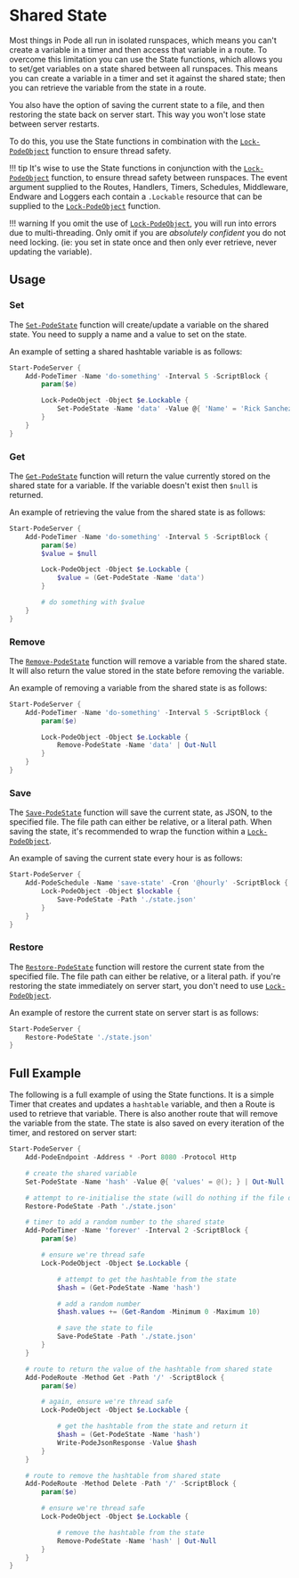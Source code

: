 # Shared State

Most things in Pode all run in isolated runspaces, which means you can't create a variable in a timer and then access that variable in a route. To overcome this limitation you can use the State functions, which allows you to set/get variables on a state shared between all runspaces. This means you can create a variable in a timer and set it against the shared state; then you can retrieve the variable from the state in a route.

You also have the option of saving the current state to a file, and then restoring the state back on server start. This way you won't lose state between server restarts.

To do this, you use the State functions in combination with the  [`Lock-PodeObject`](../../Functions/Utilities/Lock-PodeObject) function to ensure thread safety.

!!! tip
    It's wise to use the State functions in conjunction with the  [`Lock-PodeObject`](../../Functions/Utilities/Lock-PodeObject) function, to ensure thread safety between runspaces. The event argument supplied to the Routes, Handlers, Timers, Schedules, Middleware, Endware and Loggers each contain a `.Lockable` resource that can be supplied to the  [`Lock-PodeObject`](../../Functions/Utilities/Lock-PodeObject) function.

!!! warning
    If you omit the use of  [`Lock-PodeObject`](../../Functions/Utilities/Lock-PodeObject), you will run into errors due to multi-threading. Only omit if you are *absolutely confident* you do not need locking. (ie: you set in state once and then only ever retrieve, never updating the variable).

## Usage

### Set

The  [`Set-PodeState`](../../Functions/State/Set-PodeState) function will create/update a variable on the shared state. You need to supply a name and a value to set on the state.

An example of setting a shared hashtable variable is as follows:

```powershell
Start-PodeServer {
    Add-PodeTimer -Name 'do-something' -Interval 5 -ScriptBlock {
        param($e)

        Lock-PodeObject -Object $e.Lockable {
            Set-PodeState -Name 'data' -Value @{ 'Name' = 'Rick Sanchez' } | Out-Null
        }
    }
}
```

### Get

The  [`Get-PodeState`](../../Functions/State/Get-PodeState) function will return the value currently stored on the shared state for a variable. If the variable doesn't exist then `$null` is returned.

An example of retrieving the value from the shared state is as follows:

```powershell
Start-PodeServer {
    Add-PodeTimer -Name 'do-something' -Interval 5 -ScriptBlock {
        param($e)
        $value = $null

        Lock-PodeObject -Object $e.Lockable {
            $value = (Get-PodeState -Name 'data')
        }

        # do something with $value
    }
}
```

### Remove

The  [`Remove-PodeState`](../../Functions/State/Remove-PodeState) function will remove a variable from the shared state. It will also return the value stored in the state before removing the variable.

An example of removing a variable from the shared state is as follows:

```powershell
Start-PodeServer {
    Add-PodeTimer -Name 'do-something' -Interval 5 -ScriptBlock {
        param($e)

        Lock-PodeObject -Object $e.Lockable {
            Remove-PodeState -Name 'data' | Out-Null
        }
    }
}
```

### Save

The  [`Save-PodeState`](../../Functions/State/Save-PodeState) function will save the current state, as JSON, to the specified file. The file path can either be relative, or a literal path. When saving the state, it's recommended to wrap the function within a  [`Lock-PodeObject`](../../Functions/Utilities/Lock-PodeObject).

An example of saving the current state every hour is as follows:

```powershell
Start-PodeServer {
    Add-PodeSchedule -Name 'save-state' -Cron '@hourly' -ScriptBlock {
        Lock-PodeObject -Object $lockable {
            Save-PodeState -Path './state.json'
        }
    }
}
```

### Restore

The  [`Restore-PodeState`](../../Functions/State/Restore-PodeState) function will restore the current state from the specified file. The file path can either be relative, or a literal path. if you're restoring the state immediately on server start, you don't need to use  [`Lock-PodeObject`](../../Functions/Utilities/Lock-PodeObject).

An example of restore the current state on server start is as follows:

```powershell
Start-PodeServer {
    Restore-PodeState './state.json'
}
```

## Full Example

The following is a full example of using the State functions. It is a simple Timer that creates and updates a `hashtable` variable, and then a Route is used to retrieve that variable. There is also another route that will remove the variable from the state. The state is also saved on every iteration of the timer, and restored on server start:

```powershell
Start-PodeServer {
    Add-PodeEndpoint -Address * -Port 8080 -Protocol Http

    # create the shared variable
    Set-PodeState -Name 'hash' -Value @{ 'values' = @(); } | Out-Null

    # attempt to re-initialise the state (will do nothing if the file doesn't exist)
    Restore-PodeState -Path './state.json'

    # timer to add a random number to the shared state
    Add-PodeTimer -Name 'forever' -Interval 2 -ScriptBlock {
        param($e)

        # ensure we're thread safe
        Lock-PodeObject -Object $e.Lockable {

            # attempt to get the hashtable from the state
            $hash = (Get-PodeState -Name 'hash')

            # add a random number
            $hash.values += (Get-Random -Minimum 0 -Maximum 10)

            # save the state to file
            Save-PodeState -Path './state.json'
        }
    }

    # route to return the value of the hashtable from shared state
    Add-PodeRoute -Method Get -Path '/' -ScriptBlock {
        param($e)

        # again, ensure we're thread safe
        Lock-PodeObject -Object $e.Lockable {

            # get the hashtable from the state and return it
            $hash = (Get-PodeState -Name 'hash')
            Write-PodeJsonResponse -Value $hash
        }
    }

    # route to remove the hashtable from shared state
    Add-PodeRoute -Method Delete -Path '/' -ScriptBlock {
        param($e)

        # ensure we're thread safe
        Lock-PodeObject -Object $e.Lockable {

            # remove the hashtable from the state
            Remove-PodeState -Name 'hash' | Out-Null
        }
    }
}
```

